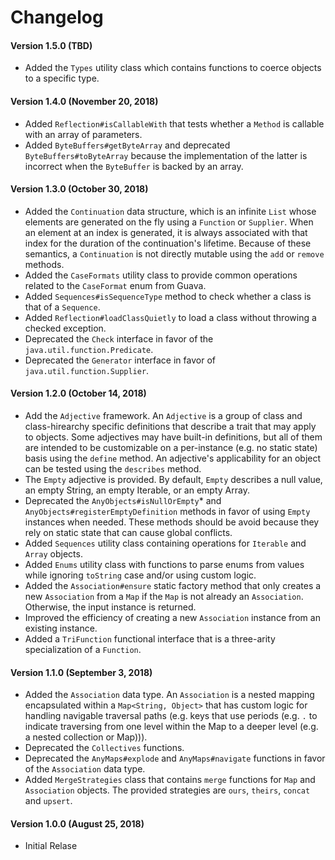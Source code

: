 # Changelog

#### Version 1.5.0 (TBD)
* Added the `Types` utility class which contains functions to coerce objects to a specific type.

#### Version 1.4.0 (November 20, 2018)
* Added `Reflection#isCallableWith` that tests whether a `Method` is callable with an array of parameters.
* Added `ByteBuffers#getByteArray` and deprecated `ByteBuffers#toByteArray` because the implementation of the latter is incorrect when the `ByteBuffer` is backed by an array.

#### Version 1.3.0 (October 30, 2018)
* Added the `Continuation` data structure, which is an infinite `List` whose elements are generated on the fly using a `Function` or `Supplier`. When an element at an index is generated, it is always associated with that index for the duration of the continuation's lifetime. Because of these semantics, a `Continuation` is not directly mutable using the `add` or `remove` methods.
* Added the `CaseFormats` utility class to provide common operations related to the `CaseFormat` enum from Guava.
* Added `Sequences#isSequenceType` method to check whether a class is that of a `Sequence`.
* Added `Reflection#loadClassQuietly` to load a class without throwing a checked exception.
* Deprecated the `Check` interface in favor of the `java.util.function.Predicate`.
* Deprecated the `Generator` interface in favor of `java.util.function.Supplier`.

#### Version 1.2.0 (October 14, 2018)
* Add the `Adjective` framework. An `Adjective` is a group of class and class-hirearchy specific definitions that describe a trait that may apply to objects. Some adjectives may have built-in definitions, but all of them are intended to be customizable on a per-instance (e.g. no static state) basis using the `define` method. An adjective's applicability for an object can be tested using the `describes` method.
* The `Empty` adjective is provided. By default, `Empty` describes a null value, an empty String, an empty Iterable, or an empty Array.
* Deprecated the `AnyObjects#isNullOrEmpty`* and `AnyObjects#registerEmptyDefinition` methods in favor of using `Empty` instances when needed. These methods should be avoid because they rely on static state that can cause global conflicts. 
* Added `Sequences` utility class containing operations for `Iterable` and `Array` objects.
* Added `Enums` utility class with functions to parse enums from values while ignoring `toString` case and/or using custom logic.
* Added the `Association#ensure` static factory method that only creates a new `Association` from a `Map` if the `Map` is not already an `Association`. Otherwise, the input instance is returned.
* Improved the efficiency of creating a new `Association` instance from an existing instance.
* Added a `TriFunction` functional interface that is a three-arity specialization of a `Function`.

#### Version 1.1.0 (September 3, 2018)
* Added the `Association` data type. An `Association` is a nested mapping encapsulated within a `Map<String, Object>` that has custom logic for handling navigable traversal paths (e.g. keys that use periods (e.g. `.` to indicate traversing from one level within the Map to a deeper level (e.g. a nested collection or Map))).
* Deprecated the `Collectives` functions.
* Deprecated the `AnyMaps#explode` and `AnyMaps#navigate` functions in favor of the `Association` data type.
* Added `MergeStrategies` class that contains `merge` functions for `Map` and `Association` objects. The provided strategies are `ours`, `theirs`, `concat` and `upsert`.

#### Version 1.0.0 (August 25, 2018)
* Initial Relase